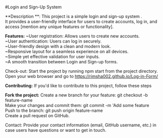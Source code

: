 #Login and Sign-Up System

**Description **:
This project is a simple login and sign-up system . <br> 
It provides a user-friendly interface for users to create accounts, log in, and access [mention any unique features or functionality].

**Features:**
~User registration: Allows users to create new accounts. <br>
~User authentication: Users can log in securely. <br>
~User-friendly design with a clean and modern look. <br>
~Responsive layout for a seamless experience on all devices. <br>
~Simple yet effective validation for user inputs. <br>
~A smooth transition between Login and Sign-up forms. <br>

Check-out:
Start the project by running npm start from the project directory.
Open your web browser and go to  https://rimsha002.github.io/Log-in-Form/ <br>

**Contributing:**
If you'd like to contribute to this project, follow these steps <br>

**Fork the project:**
Create a new branch for your feature: git checkout -b feature-name <br>
Make your changes and commit them: git commit -m 'Add some feature <br>
Push to the branch: git push origin feature-name <br>
Create a pull request on GitHub. <br>

Contact:
Provide your contact information (email, GitHub username, etc.) in case users have questions or want to get in touch.

